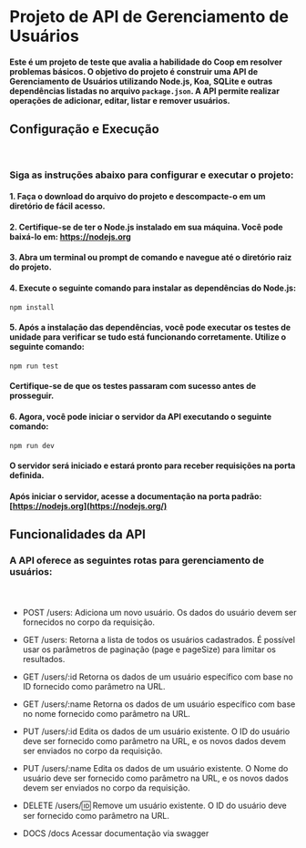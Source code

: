 
# Projeto de API de Gerenciamento de Usuários

  

#### Este é um projeto de teste que avalia a habilidade do Coop em resolver problemas básicos. O objetivo do projeto é construir uma API de Gerenciamento de Usuários utilizando Node.js, Koa, SQLite e outras dependências listadas no arquivo `package.json`. A API permite realizar operações de adicionar, editar, listar e remover usuários.

  

## Configuração e Execução

<br>

  

### Siga as instruções abaixo para configurar e executar o projeto:


#### 1. Faça o download do arquivo do projeto e descompacte-o em um diretório de fácil acesso.

#### 2. Certifique-se de ter o Node.js instalado em sua máquina. Você pode baixá-lo em: https://nodejs.org

#### 3. Abra um terminal ou prompt de comando e navegue até o diretório raiz do projeto.

#### 4. Execute o seguinte comando para instalar as dependências do Node.js:

<pre><code>npm install</code></pre>

  
#### 5. Após a instalação das dependências, você pode executar os testes de unidade para verificar se tudo está funcionando corretamente. Utilize o seguinte comando:

<pre><code>npm run test</code></pre>

#### Certifique-se de que os testes passaram com sucesso antes de prosseguir.

#### 6. Agora, você pode iniciar o servidor da API executando o seguinte comando:
<pre><code>npm run dev</code></pre>

#### O servidor será iniciado e estará pronto para receber requisições na porta definida.

#### Após iniciar o servidor, acesse a documentação na porta padrão: [https://nodejs.org](https://nodejs.org/)


## Funcionalidades da API


### A API oferece as seguintes rotas para gerenciamento de usuários:

<br>

  

####  

 - POST /users: Adiciona um novo usuário. Os dados do usuário devem ser fornecidos no corpo da requisição.
  
 - GET /users: Retorna a lista de todos os usuários cadastrados. É possível usar os parâmetros de paginação (page e pageSize) para limitar os resultados.
 
- GET /users/:id Retorna os dados de um usuário específico com base no ID fornecido como parâmetro na URL.

- GET /users/:name Retorna os dados de um usuário específico com base no nome fornecido como parâmetro na URL.
  
- PUT /users/:id Edita os dados de um usuário existente. O ID do usuário deve ser fornecido como parâmetro na URL, e os novos dados devem ser enviados no corpo da requisição.

- PUT /users/:name Edita os dados de um usuário existente. O Nome do usuário deve ser fornecido como parâmetro na URL, e os novos dados devem ser enviados no corpo da requisição.

- DELETE /users/:id: Remove um usuário existente. O ID do usuário deve ser fornecido como parâmetro na URL.

- DOCS /docs Acessar documentação via swagger



